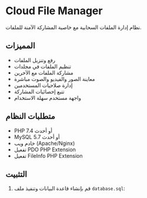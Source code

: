 # Cloud File Manager

نظام إدارة الملفات السحابية مع خاصية المشاركة الآمنة للملفات.

## المميزات

- رفع وتنزيل الملفات
- تنظيم الملفات في مجلدات
- مشاركة الملفات مع الآخرين
- معاينة الصور والفيديو والصوت مباشرة
- إدارة صلاحيات المستخدمين
- تتبع إحصائيات المشاركة
- واجهة مستخدم سهلة الاستخدام

## متطلبات النظام

- PHP 7.4 أو أحدث
- MySQL 5.7 أو أحدث
- خادم ويب (Apache/Nginx)
- تفعيل PDO PHP Extension
- تفعيل FileInfo PHP Extension

## التثبيت

1. قم بإنشاء قاعدة البيانات وتنفيذ ملف `database.sql`:
